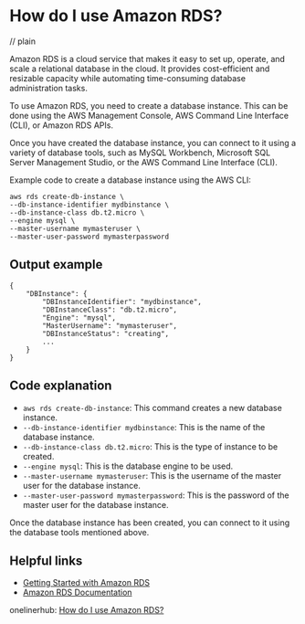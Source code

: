 # How do I use Amazon RDS?
// plain

Amazon RDS is a cloud service that makes it easy to set up, operate, and scale a relational database in the cloud. It provides cost-efficient and resizable capacity while automating time-consuming database administration tasks.

To use Amazon RDS, you need to create a database instance. This can be done using the AWS Management Console, AWS Command Line Interface (CLI), or Amazon RDS APIs.

Once you have created the database instance, you can connect to it using a variety of database tools, such as MySQL Workbench, Microsoft SQL Server Management Studio, or the AWS Command Line Interface (CLI).

Example code to create a database instance using the AWS CLI:

```
aws rds create-db-instance \
--db-instance-identifier mydbinstance \
--db-instance-class db.t2.micro \
--engine mysql \
--master-username mymasteruser \
--master-user-password mymasterpassword
```

## Output example


```
{
    "DBInstance": {
        "DBInstanceIdentifier": "mydbinstance",
        "DBInstanceClass": "db.t2.micro",
        "Engine": "mysql",
        "MasterUsername": "mymasteruser",
        "DBInstanceStatus": "creating",
        ...
    }
}
```

## Code explanation

- `aws rds create-db-instance`: This command creates a new database instance.
- `--db-instance-identifier mydbinstance`: This is the name of the database instance.
- `--db-instance-class db.t2.micro`: This is the type of instance to be created.
- `--engine mysql`: This is the database engine to be used.
- `--master-username mymasteruser`: This is the username of the master user for the database instance.
- `--master-user-password mymasterpassword`: This is the password of the master user for the database instance.

Once the database instance has been created, you can connect to it using the database tools mentioned above.

## Helpful links
- [Getting Started with Amazon RDS](https://docs.aws.amazon.com/AmazonRDS/latest/UserGuide/CHAP_GettingStarted.html)
- [Amazon RDS Documentation](https://docs.aws.amazon.com/AmazonRDS/latest/UserGuide/Welcome.html)

onelinerhub: [How do I use Amazon RDS?](https://onelinerhub.com/amazon-redshift/how-do-i-use-amazon-rds)